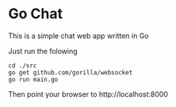 # Go Chat

This is a simple chat web app written in Go

Just run the folowing

```
cd ./src
go get github.com/gorilla/websocket
go run main.go
```

Then point your browser to http://localhost:8000